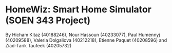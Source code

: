 # HomeWiz: Smart Home Simulator (SOEN 343 Project)

By Hicham Kitaz (40188246), Nour Hassoun (40233077), Paul Humennyj (40209588), Valeria Dolgaliova (40212218), Etienne Paquet (40208596) and Ziad-Tarik Taufeek (40205732)
